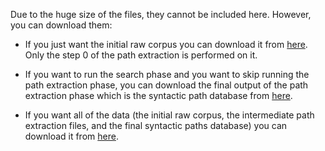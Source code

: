 Due to the huge size of the files, they cannot be included here. However, you can download them:

- If you just want the initial raw corpus you can download it from [here](). Only the step 0 of the path extraction is performed on it.

- If you want to run the search phase and you want to skip running the path extraction phase, you can download the final output of the path extraction phase which is the syntactic path database from [here]().

- If you want all of the data (the initial raw corpus, the intermediate path extraction files, and the final syntactic paths database) you can download it from [here]().
